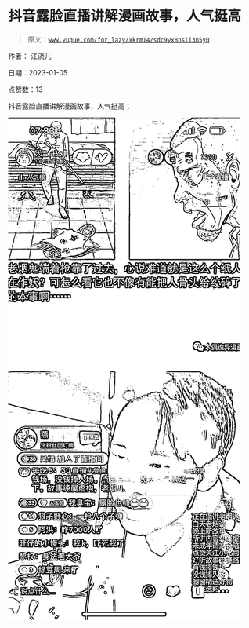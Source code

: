 # 抖音露脸直播讲解漫画故事，人气挺高

> 原文：[`www.yuque.com/for_lazy/xkrm14/sdc9yx8nsli3n5y0`](https://www.yuque.com/for_lazy/xkrm14/sdc9yx8nsli3n5y0)



作者： 江流儿 

日期：2023-01-05 

点赞数：13 

抖音露脸直播讲解漫画故事，人气挺高； 

![](img/63c0477bbbd09ed05e0f5542518532ba.png) 

